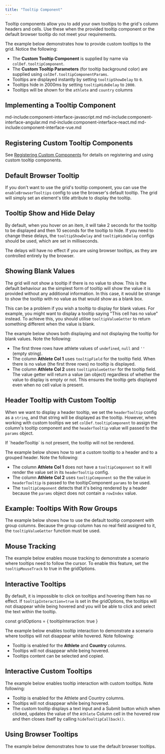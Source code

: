 ```yaml
---
title: "Tooltip Component"
---
```

  
Tooltip components allow you to add your own tooltips to the grid's column headers and cells. Use these when the provided tooltip component or the default browser tooltip do not meet your requirements.


The example below demonstrates how to provide custom tooltips to the grid. Notice the following:

- The **Custom Tooltip Component** is supplied by name via `colDef.tooltipComponent`.
- The **Custom Tooltip Parameters** (for tooltip background color) are supplied using `colDef.tooltipComponentParams`.
- Tooltips are displayed instantly by setting `tooltipShowDelay` to `0`.
- Tooltips hide in 2000ms by setting `tooltipHideDelay` to `2000`.
- Tooltips will be shown for the `athlete` and `country` columns

<grid-example title='Custom Tooltip Component' name='custom-tooltip-component' type='generated'></grid-example>

## Implementing a Tooltip Component

md-include:component-interface-javascript.md
md-include:component-interface-angular.md
md-include:component-interface-react.md
md-include:component-interface-vue.md

<framework-specific-section frameworks="javascript,angular,vue">
<interface-documentation interfaceName='ITooltipParams'></interface-documentation>
</framework-specific-section>
<framework-specific-section frameworks="react">
<interface-documentation interfaceName='CustomTooltipProps'></interface-documentation>
</framework-specific-section>

## Registering Custom Tooltip Components

See [Registering Custom Components](/components/#registering-custom-components) for details on registering and using custom tooltip components.

## Default Browser Tooltip

If you don't want to use the grid's tooltip component, you can use the `enableBrowserTooltips` config to use the browser's default tooltip. The grid will simply set an element's title attribute to display the tooltip.

## Tooltip Show and Hide Delay

By default, when you hover on an item, it will take 2 seconds for the tooltip to be displayed and then 10 seconds for the tooltip to hide. If you need to change these delays, the `tooltipShowDelay` and `tooltipHideDelay` configs should be used, which are set in milliseconds.

<note>
The delays will have no effect if you are using browser tooltips, as they are controlled entirely by the browser.
</note>

## Showing Blank Values

The grid will not show a tooltip if there is no value to show. This is the default behaviour as the simplest form of tooltip will show the value it is provided without any additional information. In this case, it would be strange to show the tooltip with no value as that would show as a blank box.

This can be a problem if you wish a tooltip to display for blank values. For example, you might want to display a tooltip saying "This cell has no value" instead. To achieve this, you should utilise `tooltipValueGetter` to return something different when the value is blank.

The example below shows both displaying and not displaying the tooltip for blank values. Note the following:

- The first three rows have athlete values of `undefined`, `null` and `''` (empty string).
- The column **Athlete Col 1** uses `tooltipField` for the tooltip field. When there is no value (the first three rows) no tooltip is displayed.
- The column **Athlete Col 2** uses `tooltipValueGetter` for the tooltip field. The value getter will return a value (an object) regardless of whether the value to display is empty or not. This ensures the tooltip gets displayed even when no cell value is present.

<grid-example title='Blank Values' name='blank-values' type='generated'></grid-example>

## Header Tooltip with Custom Tooltip

When we want to display a header tooltip, we set the `headerTooltip` config as a `string`, and that string will be displayed as the tooltip. However, when working with custom tooltips we set `colDef.tooltipComponent` to assign the column's tooltip component and the `headerTooltip` value will passed to the `params` object.

<note>
If `headerTooltip` is not present, the tooltip will not be rendered.
</note>

The example below shows how to set a custom tooltip to a header and to a grouped header. Note the following:

- The column **Athlete Col 1** does not have a `tooltipComponent` so it will render the value set in its `headerTooltip` config.
- The column **Athlete Col 2** uses `tooltipComponent` so the the value in `headerTooltip` is passed to the tooltipComponent `params` to be used.
- The `tooltipComponent` detects that it's being rendered by a header because the `params` object does not contain a `rowIndex` value.

<grid-example title='Header Custom Tooltip' name='header-tooltip' type='generated'></grid-example>

## Example: Tooltips With Row Groups

The example below shows how to use the default tooltip component with group columns. Because the group column has no real field assigned to it, the `tooltipValueGetter` function must be used.


<grid-example title='Row Group Tooltip' name='rowgroups-tooltip' type='generated' options='{ "enterprise": true, "modules": ["clientside", "rowgrouping", "menu", "setfilter", "columnpanel"] }'></grid-example>

## Mouse Tracking

The example below enables mouse tracking to demonstrate a scenario where tooltips need to follow the cursor. To enable this feature, set the `tooltipMouseTrack` to true in the gridOptions.

<grid-example title='Tooltip Mouse Tracking' name='tooltip-mouse-tracking' type='generated'></grid-example>

## Interactive Tooltips

By default, it is impossible to click on tooltips and hovering them has no effect. If `tooltipInteraction=true` is set in the gridOptions, the tooltips will not disappear while being hovered and you will be able to click and select the text within the tooltip.

<snippet>
const gridOptions = {
    tooltipInteraction: true
}
</snippet>

The example below enables tooltip interaction to demonstrate a scenario where tooltips will not disappear while hovered. Note following: 

- Tooltip is enabled for the **Athlete** and **Country** columns.
- Tooltips will not disappear while being hovered.
- Tooltips content can be selected and copied.

<grid-example title='Tooltip Interaction' name='tooltip-interaction' type='generated'></grid-example>

## Interactive Custom Tooltips

The example below enables tooltip interaction with custom tooltips. Note following:

- Tooltip is enabled for the Athlete and Country columns.
- Tooltips will not disappear while being hovered.
- The custom tooltip displays a text input and a Submit button which when clicked, updates the value of the `Athlete` Column cell in the hovered row and then closes itself by calling `hideTooltipCallback()`.

<grid-example title='Custom Tooltip Interaction' name='custom-tooltip-interaction' type='generated'></grid-example>

## Using Browser Tooltips

The example below demonstrates how to use the default browser tooltips.

<grid-example title='Default Browser Tooltip' name='default-tooltip' type='generated' options='{ "modules": true }'></grid-example>

